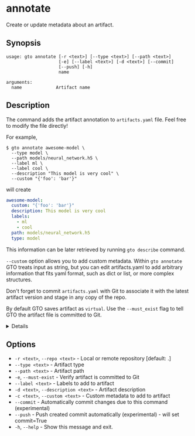 # annotate

Create or update metadata about an artifact.

## Synopsis

```usage
usage: gto annotate [-r <text>] [--type <text>] [--path <text>]
                    [-e] [--label <text>] [-d <text>] [--commit]
                    [--push] [-h]
                    name

arguments:
  name             Artifact name
```

## Description

The command adds the artifact annotation to `artifacts.yaml` file. Feel free to
modify the file directly!

For example,

```cli
$ gto annotate awesome-model \
  --type model \
  --path models/neural_network.h5 \
  --label ml \
  --label cool \
  --description "This model is very cool" \
  --custom "{'foo': 'bar'}"
```

will create

```yaml
awesome-model:
  custom: "{'foo': 'bar'}"
  description: This model is very cool
  labels:
    - ml
    - cool
  path: models/neural_network.h5
  type: model
```

This information can be later retrieved by running `gto describe` command.

`--custom` option allows you to add custom metadata. Within `gto annotate` GTO
treats input as string, but you can edit artifacts.yaml to add arbitrary
information that fits yaml format, such as dict or list, or more complex
structures.

<admon type="tip">

Don't forget to commit `artifacts.yaml` with Git to associate it with the latest
artifact version and stage in any copy of the repo.

</admon>

By default GTO saves artifact as `virtual`. Use the `--must_exist` flag to tell
GTO the artifact file is committed to Git.

<details>

### Virtual vs. Physical artifacts

- Physical files/directories are committed to the repo. When you create a new
  version or assign a stage to it, Git guarantees that it's immutable -- you can
  return a year later and get the same artifact by providing a version.

- Virtual artifacts could be an external path (e.g. `s3://mybucket/myfile`) or a
  local path to a metafile representing an externally stored artifact file (as
  [with DVC](https://dvc.org/doc/start/data-management)). In this case, GTO
  can't pin versions to a physical state of the artifact and guarantee its
  immutability later, e.g. if `s3://mybucket/myfile` changes the registry won't
  know it, nor have a way to recover the original file.

</details>

## Options

- `-r <text>`, `--repo <text>` - Local or remote repository [default: .]
- `--type <text>` - Artifact type
- `--path <text>` - Artifact path
- `-e`, `--must-exist` - Verify artifact is committed to Git
- `--label <text>` - Labels to add to artifact
- `-d <text>`, `--description <text>` - Artifact description
- `-c <text>`, `--custom <text>` - Custom metadata to add to artifact
- `--commit` - Automatically commit changes due to this command (experimental)
- `--push` - Push created commit automatically (experimental) - will set
  commit=True
- `-h`, `--help` - Show this message and exit.
